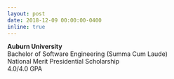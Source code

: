 ```yaml
---
layout: post
date: 2018-12-09 00:00:00-0400
inline: true
---
```


**Auburn University**
<br>
Bachelor of Software Engineering (Summa Cum Laude)
<br>
National Merit Presidential Scholarship
<br>
4.0/4.0 GPA